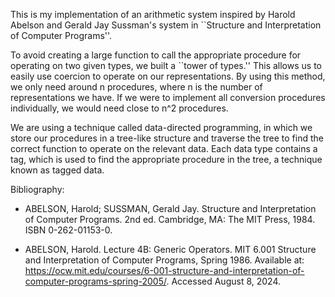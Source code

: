 This is my implementation of an arithmetic system inspired by Harold Abelson
and Gerald Jay Sussman's system in ``Structure and Interpretation of 
Computer Programs''.

To avoid creating a large function to call the appropriate procedure for 
operating on two given types, we built a ``tower of types.'' This allows us to 
easily use coercion to operate on our representations. By using this method,
we only need around n procedures, where n is the number of representations we
have. If we were to implement all conversion procedures individually, we would
need close to n^2 procedures.

We are using a technique called data-directed programming, in which we store
our procedures in a tree-like structure and traverse the tree to find the
correct function to operate on the relevant data. Each data type contains a
tag, which is used to find the appropriate procedure in the tree, a technique
known as tagged data.


Bibliography:

- ABELSON, Harold; SUSSMAN, Gerald Jay. Structure and Interpretation of Computer
Programs. 2nd ed. Cambridge, MA: The MIT Press, 1984. ISBN 0-262-01153-0.

- ABELSON, Harold. Lecture 4B: Generic Operators. MIT 6.001 Structure and
Interpretation of Computer Programs, Spring 1986. Available at: 
https://ocw.mit.edu/courses/6-001-structure-and-interpretation-of-computer-programs-spring-2005/. 
Accessed August 8, 2024.
